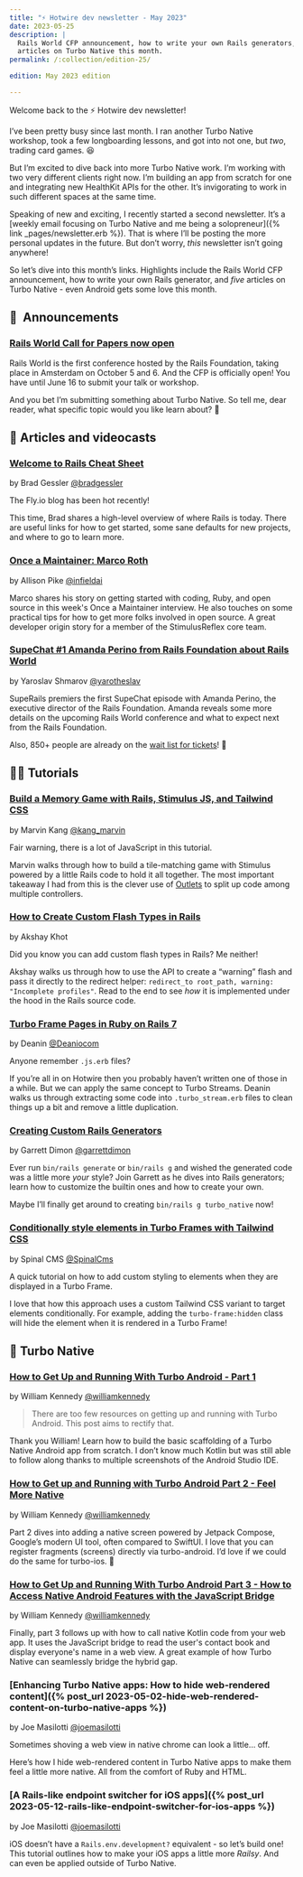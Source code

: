 ```yaml
---
title: "⚡️ Hotwire dev newsletter - May 2023"
date: 2023-05-25
description: |
  Rails World CFP announcement, how to write your own Rails generators, and FIVE
  articles on Turbo Native this month.
permalink: /:collection/edition-25/

edition: May 2023 edition

---
```


Welcome back to the ⚡️ Hotwire dev newsletter!

I’ve been pretty busy since last month. I ran another Turbo Native workshop, took a few longboarding lessons, and got into not one, but *two*, trading card games. 😆

But I’m excited to dive back into more Turbo Native work. I’m working with two very different clients right now. I’m building an app from scratch for one and integrating new HealthKit APIs for the other. It’s invigorating to work in such different spaces at the same time.

Speaking of new and exciting, I recently started a second newsletter. It’s a [weekly email focusing on Turbo Native and me being a solopreneur]({% link _pages/newsletter.erb %}). That is where I’ll be posting the more personal updates in the future. But don’t worry, *this* newsletter isn’t going anywhere!

So let’s dive into this month’s links. Highlights include the Rails World CFP announcement, how to write your own Rails generator, and *five* articles on Turbo Native - even Android gets some love this month.

## 📣  Announcements

### [Rails World Call for Papers now open](https://rubyonrails.org/2023/5/9/rails-world-call-for-papers-now-open)

Rails World is the first conference hosted by the Rails Foundation, taking place in Amsterdam on October 5 and 6. And the CFP is officially open! You have until June 16 to submit your talk or workshop.

And you bet I’m submitting something about Turbo Native. So tell me, dear reader, what specific topic would you like learn about? 🤔

## 📰  Articles and videocasts

### [Welcome to Rails Cheat Sheet](https://fly.io/ruby-dispatch/welcome-to-rails-cheat-sheet/)

by Brad Gessler [@bradgessler](https://twitter.com/bradgessler)

The Fly.io blog has been hot recently!

This time, Brad shares a high-level overview of where Rails is today. There are useful links for how to get started, some sane defaults for new projects, and where to go to learn more.

### [Once a Maintainer: Marco Roth](https://onceamaintainer.substack.com/p/once-a-maintainer-marco-roth)

by Allison Pike [@infieldai](https://twitter.com/infieldai)

Marco shares his story on getting started with coding, Ruby, and open source in this week's Once a Maintainer interview. He also touches on some practical tips for how to get more folks involved in open source. A great developer origin story for a member of the StimulusReflex core team.

### [SupeChat #1 Amanda Perino from Rails Foundation about Rails World](https://www.youtube.com/watch?v=AlcfyfBSM2A)

by Yaroslav Shmarov [@yarotheslav](https://twitter.com/yarotheslav)

SupeRails premiers the first SupeChat episode with Amanda Perino, the executive director of the Rails Foundation. Amanda reveals some more details on the upcoming Rails World conference and what to expect next from the Rails Foundation.

Also, 850+ people are already on the [wait list for tickets](https://ti.to/rails-world/rails-world-2023)! 🤯

## 👩‍🏫  Tutorials

### [Build a Memory Game with Rails, Stimulus JS, and Tailwind CSS](https://semaphoreci.com/blog/memory-game-rails-stimulusjs-tailwindcss)

by Marvin Kang [@kang_marvin](https://twitter.com/kang_marvin)

Fair warning, there is a lot of JavaScript in this tutorial.

Marvin walks through how to build a tile-matching game with Stimulus powered by a little Rails code to hold it all together. The most important takeaway I had from this is the clever use of [Outlets](https://stimulus.hotwired.dev/reference/outlets) to split up code among multiple controllers.

### [How to Create Custom Flash Types in Rails](https://www.akshaykhot.com/create-custom-flash-types-rails/)

by Akshay Khot

Did you know you can add custom flash types in Rails? Me neither!

Akshay walks us through how to use the API to create a “warning” flash and pass it directly to the redirect helper: `redirect_to root_path, warning: "Incomplete profiles"`. Read to the end to see *how* it is implemented under the hood in the Rails source code.

### [Turbo Frame Pages in Ruby on Rails 7](https://www.youtube.com/watch?v=iwZDoz_Ya2k)

by Deanin [@Deaniocom](https://twitter.com/Deaniocom)

Anyone remember `.js.erb` files?

If you’re all in on Hotwire then you probably haven’t written one of those in a while. But we can apply the same concept to Turbo Streams. Deanin walks us through extracting some code into `.turbo_stream.erb` files to clean things up a bit and remove a little duplication.

### [Creating Custom Rails Generators](https://garrettdimon.com/journal/posts/creating-custom-rails-generators)

by Garrett Dimon [@garrettdimon](https://twitter.com/garrettdimon)

Ever run `bin/rails generate` or `bin/rails g` and wished the generated code was a little more *your* style? Join Garrett as he dives into Rails generators; learn how to customize the builtin ones and how to create your own.

Maybe I’ll finally get around to creating `bin/rails g turbo_native` now!

### [Conditionally style elements in Turbo Frames with Tailwind CSS](https://dev.to/spinal/conditionally-style-elements-in-turbo-frames-with-tailwind-css-1d74)

by Spinal CMS [@SpinalCms](https://twitter.com/SpinalCms)

A quick tutorial on how to add custom styling to elements when they are displayed in a Turbo Frame.

I love that how this approach uses a custom Tailwind CSS variant to target elements conditionally. For example, adding the `turbo-frame:hidden` class will hide the element when it is rendered in a Turbo Frame!

## 📱 Turbo Native

### [How to Get Up and Running With Turbo Android - Part 1](https://williamkennedy.ninja/android/2023/05/10/up-and-running-with-turbo-android-part-1/)

by William Kennedy [@williamkennedy](https://twitter.com/_williamkennedy)

> There are too few resources on getting up and running with Turbo Android. This post aims to rectify that.

Thank you William! Learn how to build the basic scaffolding of a Turbo Native Android app from scratch. I don’t know much Kotlin but was still able to follow along thanks to multiple screenshots of the Android Studio IDE.

### [How to Get up and Running with Turbo Android Part 2 - Feel More Native](https://williamkennedy.ninja/android/2023/05/19/turbo-android-part-2-feel-more-native/)

by William Kennedy [@williamkennedy](https://twitter.com/_williamkennedy)

Part 2 dives into adding a native screen powered by Jetpack Compose, Google’s modern UI tool, often compared to SwiftUI. I love that you can register fragments (screens) directly via turbo-android. I’d love if we could do the same for turbo-ios. 🤔

### [How to Get Up and Running With Turbo Android Part 3 - How to Access Native Android Features with the JavaScript Bridge](https://williamkennedy.ninja/business/2023/05/23/turbo-android-part-3-how-to-access-native-android-features-with-the-javascript-bridge/)

by William Kennedy [@williamkennedy](https://twitter.com/_williamkennedy)

Finally, part 3 follows up with how to call native Kotlin code from your web app. It uses the JavaScript bridge to read the user's contact book and display everyone's name in a web view. A great example of how Turbo Native can seamlessly bridge the hybrid gap.

### [Enhancing Turbo Native apps: How to hide web-rendered content]({% post_url 2023-05-02-hide-web-rendered-content-on-turbo-native-apps %})

by Joe Masilotti [@joemasilotti](https://twitter.com/joemasilotti)

Sometimes shoving a web view in native chrome can look a little… off.

Here’s how I hide web-rendered content in Turbo Native apps to make them feel a little more native. All from the comfort of Ruby and HTML.

### [A Rails-like endpoint switcher for iOS apps]({% post_url 2023-05-12-rails-like-endpoint-switcher-for-ios-apps %})

by Joe Masilotti [@joemasilotti](https://twitter.com/joemasilotti)

iOS doesn’t have a `Rails.env.development?` equivalent - so let’s build one! This tutorial outlines how to make your iOS apps a little more *Railsy*. And can even be applied outside of Turbo Native.
